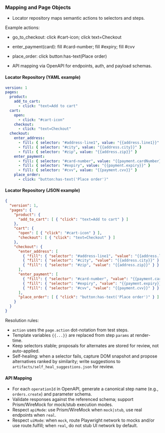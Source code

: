 ### Mapping and Page Objects

- Locator repository maps semantic actions to selectors and steps.

Example actions:
- go_to_checkout: click #cart-icon; click text=Checkout
- enter_payment(card): fill #card-number; fill #expiry; fill #cvv
- place_order: click button:has-text(Place order)

- API mapping via OpenAPI for endpoints, auth, and payload schemas.

#### Locator Repository (YAML example)

```yaml
version: 1
pages:
  product:
    add_to_cart:
      - click: "text=Add to cart"
  cart:
    open:
      - click: "#cart-icon"
    checkout:
      - click: "text=Checkout"
  checkout:
    enter_address:
      - fill: { selector: "#address-line1", value: "{{address.line1}}" }
      - fill: { selector: "#city", value: "{{address.city}}" }
      - fill: { selector: "#zip", value: "{{address.zip}}" }
    enter_payment:
      - fill: { selector: "#card-number", value: "{{payment.cardNumber}}" }
      - fill: { selector: "#expiry", value: "{{payment.expiry}}" }
      - fill: { selector: "#cvv", value: "{{payment.cvv}}" }
    place_order:
      - click: "button:has-text('Place order')"
```

#### Locator Repository (JSON example)

```json
{
  "version": 1,
  "pages": {
    "product": {
      "add_to_cart": [ { "click": "text=Add to cart" } ]
    },
    "cart": {
      "open": [ { "click": "#cart-icon" } ],
      "checkout": [ { "click": "text=Checkout" } ]
    },
    "checkout": {
      "enter_address": [
        { "fill": { "selector": "#address-line1", "value": "{{address.line1}}" } },
        { "fill": { "selector": "#city", "value": "{{address.city}}" } },
        { "fill": { "selector": "#zip", "value": "{{address.zip}}" } }
      ],
      "enter_payment": [
        { "fill": { "selector": "#card-number", "value": "{{payment.cardNumber}}" } },
        { "fill": { "selector": "#expiry", "value": "{{payment.expiry}}" } },
        { "fill": { "selector": "#cvv", "value": "{{payment.cvv}}" } }
      ],
      "place_order": [ { "click": "button:has-text('Place order')" } ]
    }
  }
}
```

Resolution rules:
- `action` uses the `page.action` dot-notation from test steps.
- Template variables `{{...}}` are replaced from step `params` at render-time.
- Keep selectors stable; proposals for alternates are stored for review, not auto-applied.
 - Self-healing: when a selector fails, capture DOM snapshot and propose alternatives ranked by similarity; write suggestions to `artifacts/self_heal_suggestions.json` for review.

#### API Mapping

- For each `operationId` in OpenAPI, generate a canonical step name (e.g., `orders.create`) and parameter schema.
- Validate responses against the referenced schema; support Prism/WireMock for mock/stub execution modes.
 - Respect `apiMode`: use Prism/WireMock when `mock|stub`, use real endpoints when `real`.
 - Respect `uiMode`: when `mock`, route Playwright network to mocks and/or use route.fulfill; when `real`, do not stub UI network by default.

